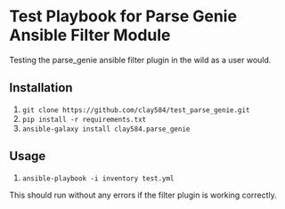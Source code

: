 # Test Playbook for Parse Genie Ansible Filter Module

Testing the parse_genie ansible filter plugin in the wild as a user would.


## Installation

1. `git clone https://github.com/clay584/test_parse_genie.git`
2. `pip install -r requirements.txt`
3. `ansible-galaxy install clay584.parse_genie`

## Usage

1. `ansible-playbook -i inventory test.yml`


This should run without any errors if the filter plugin is working correctly.
